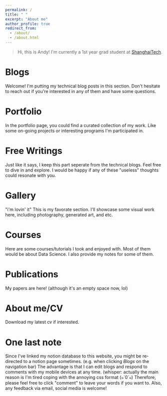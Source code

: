 ```yaml
---
permalink: /
title: " "
excerpt: "About me"
author_profile: true
redirect_from: 
  - /about/
  - /about.html
---
```

> Hi, this is Andy! I'm currently a 1st year grad student at [ShanghaiTech](https://www.shanghaitech.edu.cn/eng/).

Blogs
======
Welcome! I'm putting my technical blog posts in this section. 
Don't hesitate to reach out if you're interested in any of them and have some questions.

Portfolio
======
In the portfolio page, you could find a curated collection of my work.
Like some on-going projects or interesting programs I'm participated in.

Free Writings
======
Just like it says, I keep this part seperate from the technical blogs. 
Feel free to dive in and explore. I would be happy if any of these "useless" thoughts could resonate with you.

Gallery
======
"i'm lovin' it" 
This is my favorate section. I'll showcase some visual work here, including photography, generated art, and etc. 

Courses
======
Here are some courses/tutorials I took and enjoyed with. Most of them would be about Data Science. 
I also provide my notes for some of them. 

Publications
======
My papers are here! (although it's an empty space now, lol)

About me/CV
======
Download my latest cv if interested.

One last note
======
Since I've linked my notion database to this website, you might be re-directed to a notion page sometimes.
(e.g. when clicking *Blogs* on the navigation bar) The advantage is that I can edit blogs and respond to comments with my mobile devices at any time. 
(whisper: actually the main reason is I'm tired coping with the annoying css format (๑´0`๑)
Therefore, please feel free to click "comment" to leave your words if you want to. 
Also, any feedback via email, social media is welcome!

